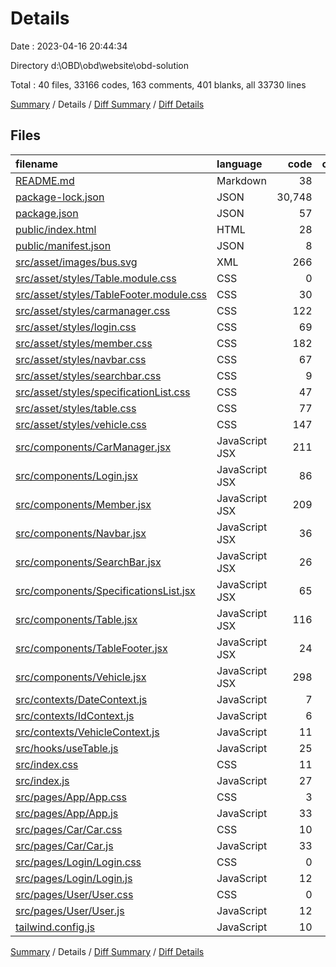 # Details

Date : 2023-04-16 20:44:34

Directory d:\\OBD\\obd\\website\\obd-solution

Total : 40 files,  33166 codes, 163 comments, 401 blanks, all 33730 lines

[Summary](results.md) / Details / [Diff Summary](diff.md) / [Diff Details](diff-details.md)

## Files
| filename | language | code | comment | blank | total |
| :--- | :--- | ---: | ---: | ---: | ---: |
| [README.md](/README.md) | Markdown | 38 | 0 | 33 | 71 |
| [package-lock.json](/package-lock.json) | JSON | 30,748 | 0 | 1 | 30,749 |
| [package.json](/package.json) | JSON | 57 | 0 | 1 | 58 |
| [public/index.html](/public/index.html) | HTML | 28 | 26 | 7 | 61 |
| [public/manifest.json](/public/manifest.json) | JSON | 8 | 0 | 1 | 9 |
| [src/asset/images/bus.svg](/src/asset/images/bus.svg) | XML | 266 | 1 | 1 | 268 |
| [src/asset/styles/Table.module.css](/src/asset/styles/Table.module.css) | CSS | 0 | 0 | 1 | 1 |
| [src/asset/styles/TableFooter.module.css](/src/asset/styles/TableFooter.module.css) | CSS | 30 | 0 | 3 | 33 |
| [src/asset/styles/carmanager.css](/src/asset/styles/carmanager.css) | CSS | 122 | 2 | 23 | 147 |
| [src/asset/styles/login.css](/src/asset/styles/login.css) | CSS | 69 | 0 | 14 | 83 |
| [src/asset/styles/member.css](/src/asset/styles/member.css) | CSS | 182 | 13 | 62 | 257 |
| [src/asset/styles/navbar.css](/src/asset/styles/navbar.css) | CSS | 67 | 3 | 15 | 85 |
| [src/asset/styles/searchbar.css](/src/asset/styles/searchbar.css) | CSS | 9 | 0 | 2 | 11 |
| [src/asset/styles/specificationList.css](/src/asset/styles/specificationList.css) | CSS | 47 | 3 | 12 | 62 |
| [src/asset/styles/table.css](/src/asset/styles/table.css) | CSS | 77 | 2 | 20 | 99 |
| [src/asset/styles/vehicle.css](/src/asset/styles/vehicle.css) | CSS | 147 | 5 | 25 | 177 |
| [src/components/CarManager.jsx](/src/components/CarManager.jsx) | JavaScript JSX | 211 | 15 | 22 | 248 |
| [src/components/Login.jsx](/src/components/Login.jsx) | JavaScript JSX | 86 | 6 | 11 | 103 |
| [src/components/Member.jsx](/src/components/Member.jsx) | JavaScript JSX | 209 | 9 | 28 | 246 |
| [src/components/Navbar.jsx](/src/components/Navbar.jsx) | JavaScript JSX | 36 | 0 | 5 | 41 |
| [src/components/SearchBar.jsx](/src/components/SearchBar.jsx) | JavaScript JSX | 26 | 0 | 6 | 32 |
| [src/components/SpecificationsList.jsx](/src/components/SpecificationsList.jsx) | JavaScript JSX | 65 | 34 | 13 | 112 |
| [src/components/Table.jsx](/src/components/Table.jsx) | JavaScript JSX | 116 | 14 | 20 | 150 |
| [src/components/TableFooter.jsx](/src/components/TableFooter.jsx) | JavaScript JSX | 24 | 1 | 6 | 31 |
| [src/components/Vehicle.jsx](/src/components/Vehicle.jsx) | JavaScript JSX | 298 | 24 | 24 | 346 |
| [src/contexts/DateContext.js](/src/contexts/DateContext.js) | JavaScript | 7 | 0 | 0 | 7 |
| [src/contexts/IdContext.js](/src/contexts/IdContext.js) | JavaScript | 6 | 0 | 1 | 7 |
| [src/contexts/VehicleContext.js](/src/contexts/VehicleContext.js) | JavaScript | 11 | 0 | 1 | 12 |
| [src/hooks/useTable.js](/src/hooks/useTable.js) | JavaScript | 25 | 2 | 10 | 37 |
| [src/index.css](/src/index.css) | CSS | 11 | 0 | 2 | 13 |
| [src/index.js](/src/index.js) | JavaScript | 27 | 0 | 4 | 31 |
| [src/pages/App/App.css](/src/pages/App/App.css) | CSS | 3 | 0 | 0 | 3 |
| [src/pages/App/App.js](/src/pages/App/App.js) | JavaScript | 33 | 0 | 11 | 44 |
| [src/pages/Car/Car.css](/src/pages/Car/Car.css) | CSS | 10 | 2 | 1 | 13 |
| [src/pages/Car/Car.js](/src/pages/Car/Car.js) | JavaScript | 33 | 0 | 10 | 43 |
| [src/pages/Login/Login.css](/src/pages/Login/Login.css) | CSS | 0 | 0 | 1 | 1 |
| [src/pages/Login/Login.js](/src/pages/Login/Login.js) | JavaScript | 12 | 0 | 1 | 13 |
| [src/pages/User/User.css](/src/pages/User/User.css) | CSS | 0 | 0 | 1 | 1 |
| [src/pages/User/User.js](/src/pages/User/User.js) | JavaScript | 12 | 0 | 1 | 13 |
| [tailwind.config.js](/tailwind.config.js) | JavaScript | 10 | 1 | 1 | 12 |

[Summary](results.md) / Details / [Diff Summary](diff.md) / [Diff Details](diff-details.md)
